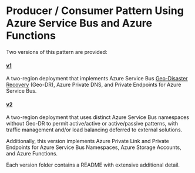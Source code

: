 # Producer / Consumer Pattern Using Azure Service Bus and Azure Functions  

Two versions of this pattern are provided:

#### [v1](v1/)

A two-region deployment that implements Azure Service Bus [Geo-Disaster Recovery](https://docs.microsoft.com/azure/service-bus-messaging/service-bus-geo-dr) (Geo-DR), Azure Private DNS, and Private Endpoints for Azure Service Bus.

#### [v2](v2/)

A two-region deployment that uses distinct Azure Service Bus namespaces without Geo-DR to permit active/active or active/passive patterns, with traffic management and/or load balancing deferred to external solutions.

Additionally, this version implements Azure Private Link and Private Endpoints for Azure Service Bus Namespaces, Azure Storage Accounts, and Azure Functions.

Each version folder contains a README with extensive additional detail.